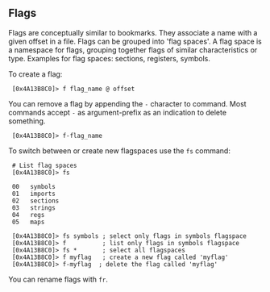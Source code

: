 ## Flags

Flags are conceptually similar to bookmarks. They associate a name with a given offset in a file. Flags can be grouped into 'flag spaces'. A flag space is a namespace for flags, grouping together flags of similar characteristics or type. Examples for flag spaces: sections, registers, symbols.

To create a flag:

     [0x4A13B8C0]> f flag_name @ offset

You can remove a flag by appending the `-` character to command. Most commands accept `-` as argument-prefix as an indication to delete something.

     [0x4A13B8C0]> f-flag_name

To switch between or create new flagspaces use the `fs` command:

     # List flag spaces
     [0x4A13B8C0]> fs

     00   symbols
     01   imports
     02   sections
     03   strings
     04   regs
     05   maps
     
     [0x4A13B8C0]> fs symbols ; select only flags in symbols flagspace
     [0x4A13B8C0]> f          ; list only flags in symbols flagspace
     [0x4A13B8C0]> fs *       ; select all flagspaces
     [0x4A13B8C0]> f myflag   ; create a new flag called 'myflag'
     [0x4A13B8C0]> f-myflag  ; delete the flag called 'myflag'

You can rename flags with `fr`.
